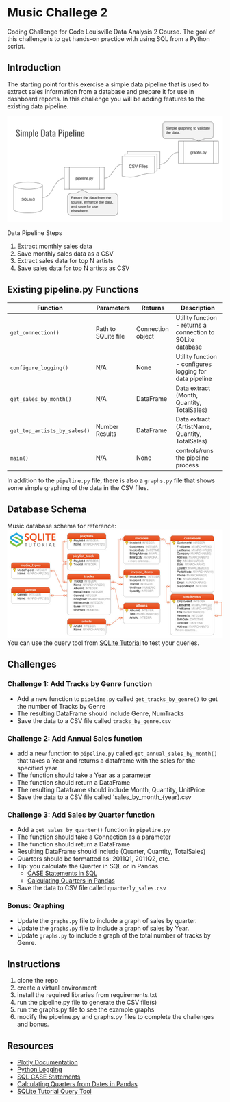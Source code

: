 # Music Challege 2
Coding Challenge for Code Louisville Data Analysis 2 Course. The goal of this challenge is to get hands-on practice with using SQL from a Python script.

## Introduction

 The starting point for this exercise a simple data pipeline that is used to extract sales information from a database and prepare it for use in dashboard reports. In this challenge you will be adding features to the existing data pipeline. 

 ![pipelie diagram](images/pipeline.png)

 Data Pipeline Steps
 
 1. Extract monthly sales data
 1. Save monthly sales data as a CSV 
 1. Extract sales data for top N artists
 1. Save sales data for top N artists as CSV


## Existing pipeline.py Functions

| Function | Parameters | Returns | Description |
| ----------- | ----------- | ----------- | ----------- |
| `get_connection()` | Path to SQLite file | Connection object | Utility function - returns a connection to SQLite database |
| `configure_logging()` | N/A | None | Utility function - configures logging for data pipeline |
| `get_sales_by_month()` | N/A | DataFrame | Data extract (Month, Quantity, TotalSales) |
| `get_top_artists_by_sales()` | Number Results | DataFrame | Data extract (ArtistName, Quantity, TotalSales) |
| `main()` | N/A | None | controls/runs the pipeline process |

 In addition to the `pipeline.py` file, there is also a `graphs.py` file that shows some simple graphing of the data in the CSV files.

## Database Schema

Music database schema for reference:
 ![datbase schema](images/sqlite-sample-database-color.jpg)
 You can use the query tool from [SQLite Tutorial](https://www.sqlitetutorial.net/tryit/) to test your queries.
## Challenges
### Challenge 1: Add Tracks by Genre function

- Add a new function to `pipeline.py` called `get_tracks_by_genre()` to get the number of Tracks by Genre
- The resulting DataFrame should include Genre, NumTracks
- Save the data to a CSV file called `tracks_by_genre.csv`


### Challenge 2: Add Annual Sales function
- add a new function to `pipeline.py` called `get_annual_sales_by_month()` that takes a Year and returns a dataframe with the sales for the specified year
- The function should take a Year as a parameter
- The function should return a DataFrame
- The resulting Dataframe should include Month, Quantity, UnitPrice
- Save the data to a CSV file called 'sales_by_month_{year}.csv


### Challenge 3: Add Sales by Quarter function

- Add a `get_sales_by_quarter()` function in `pipeline.py` 
- The function should take a Connection as a parameter
- The function should return a DataFrame
- Resulting DataFrame should include (Quarter, Quantity, TotalSales)
- Quarters should be formatted as: 2011Q1, 2011Q2, etc.
- Tip: you calculate the Quarter in SQL or in Pandas.
    - [CASE Statements in SQL](https://mode.com/sql-tutorial/sql-case/)
    - [Calculating Quarters in Pandas](https://datascienceparichay.com/article/get-quarter-from-date-in-pandas/)
- Save the data to CSV file called `quarterly_sales.csv` 


### Bonus: Graphing 
- Update the `graphs.py` file to include a graph of sales by quarter.
- Update the `graphs.py` file to include a graph of sales by Year.
- Update `graphs.py` to include a graph of the total number of tracks by Genre.

## Instructions

1. clone the repo
1. create a virtual environment
1. install the required libraries from requirements.txt
1. run the pipeline.py file to generate the CSV file(s)
1. run the graphs.py file to see the example graphs
1. modify the pipeline.py and graphs.py files to complete the challenges and bonus.

## Resources

- [Plotly Documentation](https://plotly.com/python/basic-charts/)
- [Python Logging](https://docs.python.org/3/howto/logging.html)
- [SQL CASE Statements](https://mode.com/sql-tutorial/sql-case/)
- [Calculating Quarters from Dates in Pandas](https://datascienceparichay.com/article/get-quarter-from-date-in-pandas/)
- [SQLite Tutorial Query Tool](https://www.sqlitetutorial.net/tryit/)
